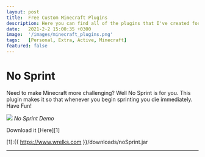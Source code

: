 ```yaml
---
layout: post
title:  Free Custom Minecraft Plugins
description: Here you can find all of the plugins that I've created for Minecraft, all completely free.
date:   2021-2-2 15:00:35 +0300
image:  '/images/minecraft_plugins.png'
tags:   [Personal, Extra, Active, Minecraft]
featured: false
---
```


# No Sprint

Need to make Minecraft more challenging? Well No Sprint is for you. This plugin makes it so
that whenever you begin sprinting you die immediately. Have Fun!

![]({{site.baseurl}}/images/noSprint.gif)
*No Sprint Demo*

Download it [Here][1]

[1]:{{ https://www.wrelks.com }}/downloads/noSprint.jar

<hr>

<!--
# Fast Mobs

Another plugin to further test your skill. Fast Mobs adds a various number of new changes

* Every mob is given speed **five**, making every mob in the game faster than the player
* Mobs are given damage buffs
* Zombies have a **100%** chance to spawn with an Iron Chestplate and Iron Sword
    * Zombies have a **100%** chance to drop their Iron Chestplates
* Creeper Explosions are buffed-->